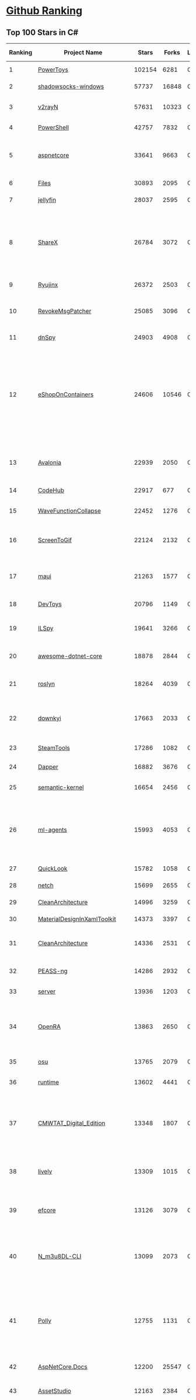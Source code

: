 [Github Ranking](../README.md)
==========

## Top 100 Stars in C\#

| Ranking | Project Name | Stars | Forks | Language | Open Issues | Description | Last Commit |
| ------- | ------------ | ----- | ----- | -------- | ----------- | ----------- | ----------- |
| 1 | [PowerToys](https://github.com/microsoft/PowerToys) | 102154 | 6281 | C# | 5417 | Windows system utilities to maximize productivity | 2024-02-09T19:52:15Z |
| 2 | [shadowsocks-windows](https://github.com/shadowsocks/shadowsocks-windows) | 57737 | 16848 | C# | 159 | A C# port of shadowsocks | 2023-10-24T01:11:51Z |
| 3 | [v2rayN](https://github.com/2dust/v2rayN) | 57631 | 10323 | C# | 14 | A GUI client for Windows, support Xray core and v2fly core and others | 2024-02-09T01:58:08Z |
| 4 | [PowerShell](https://github.com/PowerShell/PowerShell) | 42757 | 7832 | C# | 794 | PowerShell for every system! | 2024-02-09T22:07:13Z |
| 5 | [aspnetcore](https://github.com/dotnet/aspnetcore) | 33641 | 9663 | C# | 2892 | ASP.NET Core is a cross-platform .NET framework for building modern cloud-based web applications on Windows, Mac, or Linux. | 2024-02-10T02:43:18Z |
| 6 | [Files](https://github.com/files-community/Files) | 30893 | 2095 | C# | 374 | Building the best file manager for Windows | 2024-02-09T17:25:04Z |
| 7 | [jellyfin](https://github.com/jellyfin/jellyfin) | 28037 | 2595 | C# | 456 | The Free Software Media System | 2024-02-09T23:02:08Z |
| 8 | [ShareX](https://github.com/ShareX/ShareX) | 26784 | 3072 | C# | 510 | ShareX is a free and open source program that lets you capture or record any area of your screen and share it with a single press of a key. It also allows uploading images, text or other types of files to many supported destinations you can choose from. | 2024-02-06T08:38:18Z |
| 9 | [Ryujinx](https://github.com/Ryujinx/Ryujinx) | 26372 | 2503 | C# | 691 | Experimental Nintendo Switch Emulator written in C# | 2024-02-10T00:55:33Z |
| 10 | [RevokeMsgPatcher](https://github.com/huiyadanli/RevokeMsgPatcher) | 25085 | 3096 | C# | 52 | :trollface: A hex editor for WeChat/QQ/TIM - PC版微信/QQ/TIM防撤回补丁（我已经看到了，撤回也没用了） | 2023-12-13T17:06:24Z |
| 11 | [dnSpy](https://github.com/dnSpy/dnSpy) | 24903 | 4908 | C# | 0 | .NET debugger and assembly editor | 2020-12-20T23:55:15Z |
| 12 | [eShopOnContainers](https://github.com/dotnet-architecture/eShopOnContainers) | 24606 | 10546 | C# | 46 | Cross-platform .NET sample microservices and container based application that runs on Linux Windows and macOS. Powered by .NET 7, Docker Containers and Azure Kubernetes Services. Supports Visual Studio, VS for Mac and CLI based environments with Docker CLI, dotnet CLI, VS Code or any other code editor. Moved to https://github.com/dotnet/eShop. | 2023-11-15T22:27:17Z |
| 13 | [Avalonia](https://github.com/AvaloniaUI/Avalonia) | 22939 | 2050 | C# | 1263 | Develop Desktop, Embedded, Mobile and WebAssembly apps with C# and XAML. The most popular .NET Foundation community project. | 2024-02-10T02:37:26Z |
| 14 | [CodeHub](https://github.com/CodeHubApp/CodeHub) | 22917 | 677 | C# | 234 | CodeHub is an iOS application written using Xamarin | 2022-06-22T16:14:05Z |
| 15 | [WaveFunctionCollapse](https://github.com/mxgmn/WaveFunctionCollapse) | 22452 | 1276 | C# | 3 | Bitmap & tilemap generation from a single example with the help of ideas from quantum mechanics | 2024-01-29T01:06:50Z |
| 16 | [ScreenToGif](https://github.com/NickeManarin/ScreenToGif) | 22124 | 2132 | C# | 247 | 🎬 ScreenToGif allows you to record a selected area of your screen, edit and save it as a gif or video. | 2024-01-13T18:29:49Z |
| 17 | [maui](https://github.com/dotnet/maui) | 21263 | 1577 | C# | 3176 | .NET MAUI is the .NET Multi-platform App UI, a framework for building native device applications spanning mobile, tablet, and desktop. | 2024-02-10T02:41:10Z |
| 18 | [DevToys](https://github.com/veler/DevToys) | 20796 | 1149 | C# | 171 | A Swiss Army knife for developers. | 2024-02-10T01:52:40Z |
| 19 | [ILSpy](https://github.com/icsharpcode/ILSpy) | 19641 | 3266 | C# | 199 | .NET Decompiler with support for PDB generation, ReadyToRun, Metadata (&more) - cross-platform! | 2024-01-20T19:24:02Z |
| 20 | [awesome-dotnet-core](https://github.com/thangchung/awesome-dotnet-core) | 18878 | 2844 | C# | 19 | :honeybee: A collection of awesome .NET core libraries, tools, frameworks and software | 2024-02-06T12:48:19Z |
| 21 | [roslyn](https://github.com/dotnet/roslyn) | 18264 | 4039 | C# | 8415 | The Roslyn .NET compiler provides C# and Visual Basic languages with rich code analysis APIs. | 2024-02-10T02:14:37Z |
| 22 | [downkyi](https://github.com/leiurayer/downkyi) | 17663 | 2033 | C# | 561 | 哔哩下载姬downkyi，哔哩哔哩网站视频下载工具，支持批量下载，支持8K、HDR、杜比视界，提供工具箱（音视频提取、去水印等）。 | 2024-02-08T03:45:35Z |
| 23 | [SteamTools](https://github.com/BeyondDimension/SteamTools) | 17286 | 1082 | C# | 731 | 🛠「Watt Toolkit」是一个开源跨平台的多功能 Steam 工具箱。 | 2024-02-06T07:50:40Z |
| 24 | [Dapper](https://github.com/DapperLib/Dapper) | 16882 | 3676 | C# | 400 | Dapper - a simple object mapper for .Net | 2024-02-08T16:21:14Z |
| 25 | [semantic-kernel](https://github.com/microsoft/semantic-kernel) | 16654 | 2456 | C# | 473 | Integrate cutting-edge LLM technology quickly and easily into your apps | 2024-02-10T02:50:06Z |
| 26 | [ml-agents](https://github.com/Unity-Technologies/ml-agents) | 15993 | 4053 | C# | 13 | The Unity Machine Learning Agents Toolkit (ML-Agents) is an open-source project that enables games and simulations to serve as environments for training intelligent agents using deep reinforcement learning and imitation learning. | 2023-12-03T19:49:21Z |
| 27 | [QuickLook](https://github.com/QL-Win/QuickLook) | 15782 | 1058 | C# | 417 | Bring macOS “Quick Look” feature to Windows | 2023-10-18T23:12:17Z |
| 28 | [netch](https://github.com/netchx/netch) | 15699 | 2655 | C# | 7 | A simple proxy client | 2024-02-01T00:10:57Z |
| 29 | [CleanArchitecture](https://github.com/jasontaylordev/CleanArchitecture) | 14996 | 3259 | C# | 23 | Clean Architecture Solution Template for ASP.NET Core | 2024-01-19T21:36:14Z |
| 30 | [MaterialDesignInXamlToolkit](https://github.com/MaterialDesignInXAML/MaterialDesignInXamlToolkit) | 14373 | 3397 | C# | 172 | Google's Material Design in XAML & WPF, for C# & VB.Net.  | 2024-02-08T08:08:13Z |
| 31 | [CleanArchitecture](https://github.com/ardalis/CleanArchitecture) | 14336 | 2531 | C# | 32 | Clean Architecture Solution Template: A starting point for Clean Architecture with ASP.NET Core | 2024-02-09T05:51:12Z |
| 32 | [PEASS-ng](https://github.com/carlospolop/PEASS-ng) | 14286 | 2932 | C# | 19 | PEASS - Privilege Escalation Awesome Scripts SUITE (with colors) | 2024-02-04T04:25:01Z |
| 33 | [server](https://github.com/bitwarden/server) | 13936 | 1203 | C# | 69 | The core infrastructure backend (API, database, Docker, etc). | 2024-02-09T22:39:40Z |
| 34 | [OpenRA](https://github.com/OpenRA/OpenRA) | 13863 | 2650 | C# | 1461 | Open Source real-time strategy game engine for early Westwood games such as Command & Conquer: Red Alert written in C# using SDL and OpenGL. Runs on Windows, Linux, *BSD and Mac OS X. | 2024-02-09T14:30:06Z |
| 35 | [osu](https://github.com/ppy/osu) | 13765 | 2079 | C# | 1144 | rhythm is just a *click* away! | 2024-02-10T00:13:36Z |
| 36 | [runtime](https://github.com/dotnet/runtime) | 13602 | 4441 | C# | 8637 | .NET is a cross-platform runtime for cloud, mobile, desktop, and IoT apps. | 2024-02-10T02:46:45Z |
| 37 | [CMWTAT_Digital_Edition](https://github.com/TGSAN/CMWTAT_Digital_Edition) | 13348 | 1807 | C# | 24 | CloudMoe Windows 10/11 Activation Toolkit get digital license, the best open source Win 10/11 activator in GitHub. GitHub 上最棒的开源 Win10/Win11 数字权利（数字许可证）激活工具！ | 2023-10-07T03:09:31Z |
| 38 | [lively](https://github.com/rocksdanister/lively) | 13309 | 1015 | C# | 282 | Free and open-source software that allows users to set animated desktop wallpapers and screensavers powered by WinUI 3. | 2023-12-28T04:22:41Z |
| 39 | [efcore](https://github.com/dotnet/efcore) | 13126 | 3079 | C# | 1967 | EF Core is a modern object-database mapper for .NET. It supports LINQ queries, change tracking, updates, and schema migrations. | 2024-02-10T02:23:34Z |
| 40 | [N_m3u8DL-CLI](https://github.com/nilaoda/N_m3u8DL-CLI) | 13099 | 2073 | C# | 246 | [.NET] m3u8 downloader 开源的命令行m3u8/HLS/dash下载器，支持普通AES-128-CBC解密，多线程，自定义请求头等. 支持简体中文,繁体中文和英文. English Supported. | 2023-06-03T09:30:55Z |
| 41 | [Polly](https://github.com/App-vNext/Polly) | 12755 | 1131 | C# | 10 | Polly is a .NET resilience and transient-fault-handling library that allows developers to express policies such as Retry, Circuit Breaker, Timeout, Bulkhead Isolation, and Fallback in a fluent and thread-safe manner. From version 6.0.1, Polly targets .NET Standard 1.1 and 2.0+. | 2024-02-09T23:57:29Z |
| 42 | [AspNetCore.Docs](https://github.com/dotnet/AspNetCore.Docs) | 12200 | 25547 | C# | 477 | Documentation for ASP.NET Core | 2024-02-10T01:50:06Z |
| 43 | [AssetStudio](https://github.com/Perfare/AssetStudio) | 12163 | 2384 | C# | 177 | AssetStudio is a tool for exploring, extracting and exporting assets and assetbundles. | 2022-12-08T15:37:37Z |
| 44 | [abp](https://github.com/abpframework/abp) | 11982 | 3292 | C# | 472 | Open Source Web Application Framework for ASP.NET Core. Offers an opinionated architecture to build enterprise software solutions with best practices on top of the .NET and the ASP.NET Core platforms. Provides the fundamental infrastructure, production-ready startup templates, application modules, UI themes, tooling, guides and documentation. | 2024-02-09T13:59:07Z |
| 45 | [aspnetboilerplate](https://github.com/aspnetboilerplate/aspnetboilerplate) | 11450 | 3773 | C# | 161 | ASP.NET Boilerplate - Web Application Framework | 2024-02-09T09:01:16Z |
| 46 | [UnityCsReference](https://github.com/Unity-Technologies/UnityCsReference) | 11171 | 2484 | C# | 0 | Unity C# reference source code. | 2024-02-07T09:46:39Z |
| 47 | [optimizer](https://github.com/hellzerg/optimizer) | 10975 | 770 | C# | 7 | The finest Windows Optimizer | 2024-02-07T16:30:15Z |
| 48 | [winsw](https://github.com/winsw/winsw) | 10881 | 1488 | C# | 183 | A wrapper executable that can run any executable as a Windows service, in a permissive license. | 2024-02-06T23:43:04Z |
| 49 | [mono](https://github.com/mono/mono) | 10754 | 3876 | C# | 2154 | Mono open source ECMA CLI, C# and .NET implementation. | 2024-01-25T15:01:55Z |
| 50 | [basic-computer-games](https://github.com/coding-horror/basic-computer-games) | 10720 | 1330 | C# | 16 | An updated version of the classic "Basic Computer Games" book, with well-written examples in a variety of common MEMORY SAFE, SCRIPTING programming languages. See https://coding-horror.github.io/basic-computer-games/ | 2024-01-11T01:07:05Z |
| 51 | [orleans](https://github.com/dotnet/orleans) | 9692 | 2025 | C# | 434 | Cloud Native application framework for .NET | 2024-02-09T19:45:00Z |
| 52 | [choco](https://github.com/chocolatey/choco) | 9677 | 910 | C# | 724 | Chocolatey - the package manager for Windows | 2024-02-02T17:45:29Z |
| 53 | [eShopOnWeb](https://github.com/dotnet-architecture/eShopOnWeb) | 9672 | 5030 | C# | 11 | Sample ASP.NET Core 8.0 reference application, powered by Microsoft, demonstrating a layered application architecture with monolithic deployment model. Download the eBook PDF from docs folder. | 2024-02-06T15:10:17Z |
| 54 | [AutoMapper](https://github.com/AutoMapper/AutoMapper) | 9665 | 1742 | C# | 0 | A convention-based object-object mapper in .NET.  | 2024-02-08T16:05:19Z |
| 55 | [ContextMenuManager](https://github.com/BluePointLilac/ContextMenuManager) | 9646 | 526 | C# | 85 | 🖱️ 纯粹的Windows右键菜单管理程序 | 2024-02-07T06:33:26Z |
| 56 | [CefSharp](https://github.com/cefsharp/CefSharp) | 9570 | 2930 | C# | 45 | .NET (WPF and Windows Forms) bindings for the Chromium Embedded Framework | 2024-02-09T21:02:14Z |
| 57 | [RestSharp](https://github.com/restsharp/RestSharp) | 9364 | 2336 | C# | 29 | Simple REST and HTTP API Client for .NET | 2024-02-07T10:37:07Z |
| 58 | [Locale-Emulator](https://github.com/xupefei/Locale-Emulator) | 9342 | 769 | C# | 0 | Yet Another System Region and Language Simulator | 2022-04-15T09:55:46Z |
| 59 | [Captura](https://github.com/MathewSachin/Captura) | 9194 | 1764 | C# | 109 | Capture Screen, Audio, Cursor, Mouse Clicks and Keystrokes | 2023-04-09T14:52:52Z |
| 60 | [FluentTerminal](https://github.com/felixse/FluentTerminal) | 9078 | 456 | C# | 247 | A Terminal Emulator based on UWP and web technologies. | 2023-03-22T20:02:30Z |
| 61 | [MahApps.Metro](https://github.com/MahApps/MahApps.Metro) | 9046 | 2458 | C# | 87 | A framework that allows developers to cobble together a better UI for their own WPF applications with minimal effort. | 2023-12-21T18:26:59Z |
| 62 | [SignalR](https://github.com/SignalR/SignalR) | 9040 | 2298 | C# | 35 | Incredibly simple real-time web for .NET | 2023-08-02T22:28:40Z |
| 63 | [Terminal.Gui](https://github.com/gui-cs/Terminal.Gui) | 8930 | 667 | C# | 152 | Cross Platform Terminal UI toolkit for .NET | 2024-02-09T18:58:13Z |
| 64 | [Hangfire](https://github.com/HangfireIO/Hangfire) | 8854 | 1652 | C# | 803 | An easy way to perform background job processing in .NET and .NET Core applications. No Windows Service or separate process required | 2024-02-08T11:11:38Z |
| 65 | [Bulk-Crap-Uninstaller](https://github.com/Klocman/Bulk-Crap-Uninstaller) | 8850 | 478 | C# | 69 | Remove large amounts of unwanted applications quickly. | 2024-01-25T20:54:59Z |
| 66 | [Radarr](https://github.com/Radarr/Radarr) | 8768 | 930 | C# | 359 | Movie organizer/manager for usenet and torrent users. | 2024-02-09T19:59:05Z |
| 67 | [nopCommerce](https://github.com/nopSolutions/nopCommerce) | 8757 | 5027 | C# | 76 | ASP.NET Core eCommerce software. nopCommerce is a free and open-source shopping cart. | 2024-02-07T11:10:56Z |
| 68 | [machinelearning](https://github.com/dotnet/machinelearning) | 8739 | 1861 | C# | 859 | ML.NET is an open source and cross-platform machine learning framework for .NET. | 2024-02-10T00:45:45Z |
| 69 | [practical-aspnetcore](https://github.com/dodyg/practical-aspnetcore) | 8712 | 1124 | C# | 167 | Practical samples of ASP.NET Core 8.0, 7.0, 6.0, 5.0, 3.1, 2.2, and 2.1,projects you can use. Readme contains explanations on all projects. | 2024-01-10T17:32:17Z |
| 70 | [FluentValidation](https://github.com/FluentValidation/FluentValidation) | 8639 | 1182 | C# | 4 | A popular .NET validation library for building strongly-typed validation rules. | 2024-02-03T12:18:35Z |
| 71 | [Bili.Uwp](https://github.com/Richasy/Bili.Uwp) | 8500 | 523 | C# | 198 | 适用于新系统UI的哔哩 | 2023-10-30T22:21:00Z |
| 72 | [Lean](https://github.com/QuantConnect/Lean) | 8417 | 3101 | C# | 213 | Lean Algorithmic Trading Engine by QuantConnect (Python, C#) | 2024-02-09T19:15:58Z |
| 73 | [EarTrumpet](https://github.com/File-New-Project/EarTrumpet) | 8220 | 495 | C# | 54 | EarTrumpet - Volume Control for Windows | 2024-01-16T12:00:46Z |
| 74 | [mRemoteNG](https://github.com/mRemoteNG/mRemoteNG) | 8216 | 1425 | C# | 815 | mRemoteNG is the next generation of mRemote, open source, tabbed, multi-protocol, remote connections manager. | 2024-01-28T09:15:03Z |
| 75 | [uno](https://github.com/unoplatform/uno) | 8215 | 691 | C# | 1413 | Build Mobile, Desktop and WebAssembly apps with C# and XAML. Today. Open source and professionally supported. | 2024-02-10T02:39:44Z |
| 76 | [Humanizer](https://github.com/Humanizr/Humanizer) | 8190 | 939 | C# | 218 | Humanizer meets all your .NET needs for manipulating and displaying strings, enums, dates, times, timespans, numbers and quantities | 2024-02-08T03:41:57Z |
| 77 | [Notepads](https://github.com/0x7c13/Notepads) | 8178 | 465 | C# | 307 | A modern, lightweight text editor with a minimalist design. | 2024-02-05T10:15:35Z |
| 78 | [WeiXinMPSDK](https://github.com/JeffreySu/WeiXinMPSDK) | 8161 | 4351 | C# | 205 | 微信全平台 SDK Senparc.Weixin for C#，支持 .NET Framework 及 .NET Core、.NET 6.0、.NET 8.0。已支持微信公众号、小程序、小游戏、微信支付、企业微信/企业号、开放平台、JSSDK、微信周边等全平台。 WeChat SDK for C#. | 2024-01-25T16:53:26Z |
| 79 | [spectre.console](https://github.com/spectreconsole/spectre.console) | 8154 | 425 | C# | 152 | A .NET library that makes it easier to create beautiful console applications. | 2024-02-06T22:28:57Z |
| 80 | [LiteDB](https://github.com/mbdavid/LiteDB) | 8051 | 1184 | C# | 629 | LiteDB - A .NET NoSQL Document Store in a single data file | 2024-02-01T07:02:05Z |
| 81 | [ET](https://github.com/egametang/ET) | 8050 | 2889 | C# | 60 | Unity3D Client And C# Server Framework | 2024-02-07T06:59:25Z |
| 82 | [Ocelot](https://github.com/ThreeMammals/Ocelot) | 8042 | 1621 | C# | 277 | .NET API Gateway | 2024-02-09T15:13:44Z |
| 83 | [Bogus](https://github.com/bchavez/Bogus) | 8022 | 462 | C# | 43 | :card_index: A simple fake data generator for C#, F#, and VB.NET. Based on and ported from the famed faker.js. | 2024-02-10T02:57:11Z |
| 84 | [Quasar](https://github.com/quasar/Quasar) | 7957 | 2389 | C# | 138 | Remote Administration Tool for Windows | 2023-09-06T10:53:31Z |
| 85 | [refit](https://github.com/reactiveui/refit) | 7854 | 725 | C# | 177 | The automatic type-safe REST library for .NET Core, Xamarin and .NET. Heavily inspired by Square's Retrofit library, Refit turns your REST API into a live interface. | 2024-02-03T09:37:10Z |
| 86 | [ReactiveUI](https://github.com/reactiveui/ReactiveUI) | 7822 | 1143 | C# | 69 | An advanced, composable, functional reactive model-view-viewmodel framework for all .NET platforms that is inspired by functional reactive programming. ReactiveUI allows you to  abstract mutable state away from your user interfaces, express the idea around a feature in one readable place and improve the testability of your application. | 2024-02-01T13:57:25Z |
| 87 | [Dependencies](https://github.com/lucasg/Dependencies) | 7792 | 667 | C# | 99 | A rewrite of the old legacy software "depends.exe" in C# for Windows devs to troubleshoot dll load dependencies issues. | 2024-02-05T05:16:12Z |
| 88 | [Playnite](https://github.com/JosefNemec/Playnite) | 7735 | 456 | C# | 583 | Video game library manager with support for wide range of 3rd party libraries and game emulation support, providing one unified interface for your games. | 2024-02-06T20:31:05Z |
| 89 | [BBDown](https://github.com/nilaoda/BBDown) | 7678 | 810 | C# | 138 | Bilibili Downloader. 一款命令行式哔哩哔哩下载器. | 2024-01-25T10:05:06Z |
| 90 | [ailab](https://github.com/microsoft/ailab) | 7585 | 1398 | C# | 28 | Experience, Learn and Code the latest breakthrough innovations with Microsoft AI | 2023-07-07T21:33:45Z |
| 91 | [reverse-proxy](https://github.com/microsoft/reverse-proxy) | 7545 | 762 | C# | 150 | A toolkit for developing high-performance HTTP reverse proxy applications. | 2024-02-07T21:18:34Z |
| 92 | [jynew](https://github.com/jynew/jynew) | 7448 | 1667 | C# | 34 | JinYongLegend-like RPG Game Framework with full Modding support and 10+ hours playable samples of game. | 2024-01-29T02:34:59Z |
| 93 | [gitextensions](https://github.com/gitextensions/gitextensions) | 7391 | 2118 | C# | 656 | Git Extensions is a standalone UI tool for managing git repositories. It also integrates with Windows Explorer and Microsoft Visual Studio (2015/2017/2019). | 2024-02-10T01:05:22Z |
| 94 | [AspNetCoreDiagnosticScenarios](https://github.com/davidfowl/AspNetCoreDiagnosticScenarios) | 7193 | 715 | C# | 26 | This repository has examples of broken patterns in ASP.NET Core applications | 2024-01-07T15:05:46Z |
| 95 | [Nancy](https://github.com/NancyFx/Nancy) | 7166 | 1499 | C# | 195 | Lightweight, low-ceremony, framework for building HTTP based services on .Net and Mono | 2021-01-24T13:28:09Z |
| 96 | [Electron.NET](https://github.com/ElectronNET/Electron.NET) | 7041 | 710 | C# | 64 | :electron: Build cross platform desktop apps with ASP.NET Core (Razor Pages, MVC, Blazor). | 2024-01-10T09:13:05Z |
| 97 | [OrchardCore](https://github.com/OrchardCMS/OrchardCore) | 6998 | 2289 | C# | 1277 | Orchard Core is an open-source modular and multi-tenant application framework built with ASP.NET Core, and a content management system (CMS) built on top of that framework. | 2024-02-10T02:13:54Z |
| 98 | [imewlconverter](https://github.com/studyzy/imewlconverter) | 6989 | 622 | C# | 75 | ”深蓝词库转换“ 一款开源免费的输入法词库转换程序 | 2024-01-26T16:01:43Z |
| 99 | [ImageSharp](https://github.com/SixLabors/ImageSharp) | 6961 | 842 | C# | 37 | :camera: A modern, cross-platform, 2D Graphics library for .NET | 2024-02-07T23:15:44Z |
| 100 | [ShadowsocksR-Windows](https://github.com/HMBSbige/ShadowsocksR-Windows) | 6894 | 1140 | C# | 0 | Ship of Theseus | 2024-02-06T21:07:40Z |

